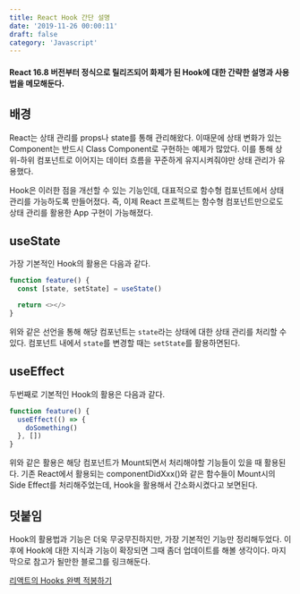 ```yaml
---
title: React Hook 간단 설명
date: '2019-11-26 00:00:11'
draft: false
category: 'Javascript'
---
```


#### React 16.8 버전부터 정식으로 릴리즈되어 화제가 된 Hook에 대한 간략한 설명과 사용법을 메모해둔다.

## 배경

React는 상태 관리를 props나 state를 통해 관리해왔다. 이때문에 상태 변화가 있는 Component는 반드시 Class Component로 구현하는 예제가 많았다. 이를 통해 상위-하위 컴포넌트로 이어지는 데이터 흐름을 꾸준하게 유지시켜줘야만 상태 관리가 유용했다.

Hook은 이러한 점을 개선할 수 있는 기능인데, 대표적으로 함수형 컴포넌트에서 상태 관리를 가능하도록 만들어졌다. 즉, 이제 React 프로젝트는 함수형 컴포넌트만으로도 상태 관리를 활용한 App 구현이 가능해졌다.

## useState

가장 기본적인 Hook의 활용은 다음과 같다.

```js
function feature() {
  const [state, setState] = useState()

  return <></>
}
```

위와 같은 선언을 통해 해당 컴포넌트는 `state`라는 상태에 대한 상태 관리를 처리할 수 있다. 컴포넌트 내에서 `state`를 변경할 때는 `setState`를 활용하면된다.

## useEffect

두번째로 기본적인 Hook의 활용은 다음과 같다.

```js
function feature() {
  useEffect(() => {
    doSomething()
  }, [])
}
```

위와 같은 활용은 해당 컴포넌트가 Mount되면서 처리해야할 기능들이 있을 때 활용된다. 기존 React에서 활용되는 componentDidXxx()와 같은 함수들이 Mount시의 Side Effect를 처리해주었는데, Hook을 활용해서 간소화시켰다고 보면된다.

## 덧붙임

Hook의 활용법과 기능은 더욱 무궁무진하지만, 가장 기본적인 기능만 정리해두었다. 이후에 Hook에 대한 지식과 기능이 확장되면 그때 좀더 업데이트를 해볼 생각이다. 마지막으로 참고가 될만한 블로그를 링크해둔다.

[리액트의 Hooks 완벽 적봉하기](https://velog.io/@velopert/react-hooks)
